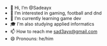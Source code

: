 - 👋 Hi, I’m @Sadeayx
- 👀 I’m interested in gaming, football and dnd
- 🌱 I’m currently learning game dev
- 🎓 I'm also studying applied informatics
- 📫 How to reach me sad3ayx@gmail.com
- 😄 Pronouns: he/him

<!---
Sadeayx/Sadeayx is a ✨ special ✨ repository because its `README.md` (this file) appears on your GitHub profile.
You can click the Preview link to take a look at your changes.
--->
